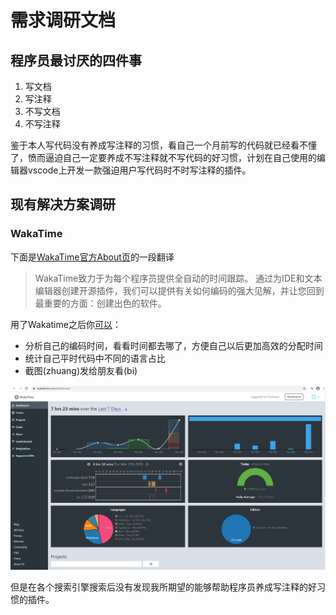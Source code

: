 # 需求调研文档

## 程序员最讨厌的四件事

1. 写文档
2. 写注释
3. 不写文档
4. 不写注释

鉴于本人写代码没有养成写注释的习惯，看自己一个月前写的代码就已经看不懂了，愤而逼迫自己一定要养成不写注释就不写代码的好习惯，计划在自己使用的编辑器vscode上开发一款强迫用户写代码时不时写注释的插件。

## 现有解决方案调研

### WakaTime

下面是[WakaTime官方About页](https://wakatime.com/about)的一段翻译

> WakaTime致力于为每个程序员提供全自动的时间跟踪。 通过为IDE和文本编辑器创建开源插件，我们可以提供有关如何编码的强大见解，并让您回到最重要的方面：创建出色的软件。

用了Wakatime之后你[可以](https://zhuanlan.zhihu.com/p/20556571)：
- 分析自己的编码时间，看看时间都去哪了，方便自己以后更加高效的分配时间
- 统计自己平时代码中不同的语言占比
- 截图(zhuang)发给朋友看(bi)

![wakatime](./images/wakatime.png)

但是在各个搜索引擎搜索后没有发现我所期望的能够帮助程序员养成写注释的好习惯的插件。
